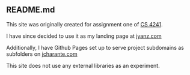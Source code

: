 README.md
---

This site was originally created for assignment one of [CS 4241](https://cs4241-19a.github.io/). 

I have since decided to use it as my landing page at [jyanz.com](https://jyanz.com)

Additionally, I have Github Pages set up to serve project subdomains as subfolders on [jcharante.com](https://jcharante.com)

This site does not use any external libraries as an experiment.
